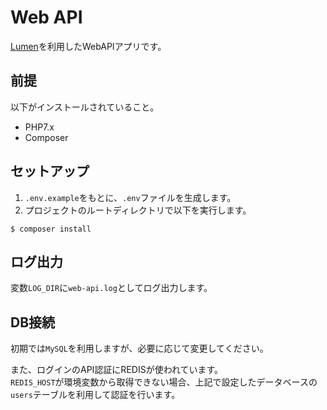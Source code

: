 # Web API #

[Lumen](https://lumen.laravel.com/)を利用したWebAPIアプリです。

## 前提

以下がインストールされていること。

- PHP7.x
- Composer

## セットアップ

1. `.env.example`をもとに、`.env`ファイルを生成します。
2. プロジェクトのルートディレクトリで以下を実行します。

```
$ composer install
```

## ログ出力

変数`LOG_DIR`に`web-api.log`としてログ出力します。

## DB接続
  
初期では`MySQL`を利用しますが、必要に応じて変更してください。

また、ログインのAPI認証にREDISが使われています。  
`REDIS_HOST`が環境変数から取得できない場合、上記で設定したデータベースの`users`テーブルを利用して認証を行います。
